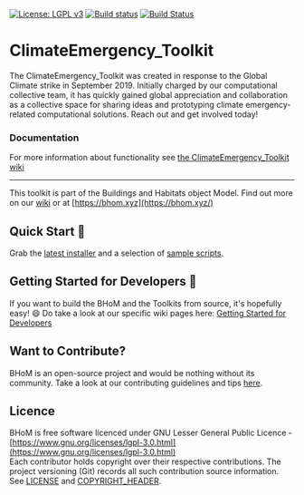 [![License: LGPL v3](https://img.shields.io/badge/License-LGPL%20v3-blue.svg)](https://www.gnu.org/licenses/lgpl-3.0) [![Build status](https://ci.appveyor.com/api/projects/status/11a3ucotxcl9746k/branch/master?svg=true)](https://ci.appveyor.com/project/BHoMBot/ClimateEmergency-Toolkit/branch/master) [![Build Status](https://dev.azure.com/BHoMBot/BHoM/_apis/build/status/ClimateEmergency_Toolkit/ClimateEmergency_Toolkit.CheckCore?branchName=master)](https://dev.azure.com/BHoMBot/BHoM/_build?definitionId=198&_a=summary)

# ClimateEmergency_Toolkit

The ClimateEmergency_Toolkit was created in response to the Global Climate strike in September 2019. Initially charged by our computational collective team, it has quickly gained global appreciation and collaboration as a collective space for sharing ideas and prototyping climate emergency-related computational solutions. Reach out and get involved today!

### Documentation
For more information about functionality see [the ClimateEmergency_Toolkit wiki](https://github.com/BHoM/ClimateEmergency_Toolkit/wiki)

---
This toolkit is part of the Buildings and Habitats object Model. Find out more on our [wiki](https://github.com/BHoM/documentation/wiki) or at [https://bhom.xyz](https://bhom.xyz/)

## Quick Start 🚀 

Grab the [latest installer](https://bhom.xyz/) and a selection of [sample scripts](https://github.com/BHoM/samples).


## Getting Started for Developers 🤖 

If you want to build the BHoM and the Toolkits from source, it's hopefully easy! 😄 
Do take a look at our specific wiki pages here: [Getting Started for Developers](https://github.com/BHoM/documentation/wiki/Getting-started-for-developers)


## Want to Contribute? ##

BHoM is an open-source project and would be nothing without its community. Take a look at our contributing guidelines and tips [here](https://github.com/BHoM/BHoM/blob/master/CONTRIBUTING.md).


## Licence ##

BHoM is free software licenced under GNU Lesser General Public Licence - [https://www.gnu.org/licenses/lgpl-3.0.html](https://www.gnu.org/licenses/lgpl-3.0.html)  
Each contributor holds copyright over their respective contributions.
The project versioning (Git) records all such contribution source information.
See [LICENSE](https://github.com/BHoM/BHoM/blob/master/LICENSE) and [COPYRIGHT_HEADER](https://github.com/BHoM/BHoM/blob/master/COPYRIGHT_HEADER.txt).

